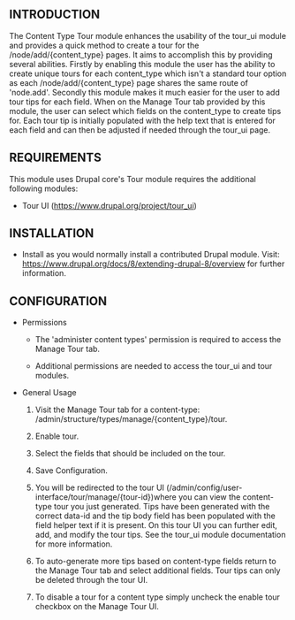 INTRODUCTION
------------
 
The Content Type Tour module enhances the usability of the tour_ui module and provides a quick method to create a tour for the 
/node/add/{content_type} pages. It aims to accomplish this by providing several abilities. Firstly by enabling this module 
the user has the ability to create unique tours for each content_type which isn't a standard tour option as each 
/node/add/{content_type} page shares the same route of 'node.add'. Secondly this module makes it much easier for the user 
to add tour tips for each field. When on the Manage Tour tab provided by this module, the user can select which fields 
on the content_type to create tips for. Each tour tip is initially populated with the help text that is entered for each 
field and can then be adjusted if needed through the tour_ui page. 

REQUIREMENTS
------------

This module uses Drupal core's Tour module requires the additional following modules:

 * Tour UI (https://www.drupal.org/project/tour_ui)

INSTALLATION
------------

 * Install as you would normally install a contributed Drupal module. Visit:
   https://www.drupal.org/docs/8/extending-drupal-8/overview
   for further information.
      
CONFIGURATION
------------

 - Permissions
   * The 'administer content types' permission is required to access the Manage Tour tab.
 
   * Additional permissions are needed to access the tour_ui and tour modules.
   
 - General Usage  

   1. Visit the Manage Tour tab for a content-type: /admin/structure/types/manage/{content_type}/tour.

   2. Enable tour.

   3. Select the fields that should be included on the tour.

   4. Save Configuration.

   5. You will be redirected to the tour UI (/admin/config/user-interface/tour/manage/{tour-id})where you can view the 
content-type tour you just generated. Tips have been generated with the correct data-id and the tip body field has been 
populated with the field helper text if it is present. On this tour UI you can further edit, add, and modify the tour 
tips. See the tour_ui module documentation for more information.

   6. To auto-generate more tips based on content-type fields return to the Manage Tour tab and select additional fields. 
Tour tips can only be deleted through the tour UI. 

   7. To disable a tour for a content type simply uncheck the enable tour checkbox on the Manage Tour UI.
